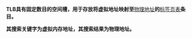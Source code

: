 **TLB具有固定数目的空间槽，用于存放将虚拟地址映射至**[物理地址](https://zh.wikipedia.org/wiki/物理地址)**的**[标签页表](https://zh.wikipedia.org/wiki/分頁表)**条目。**

**其搜索关键字为虚拟内存地址，其搜索结果为物理地址。**

